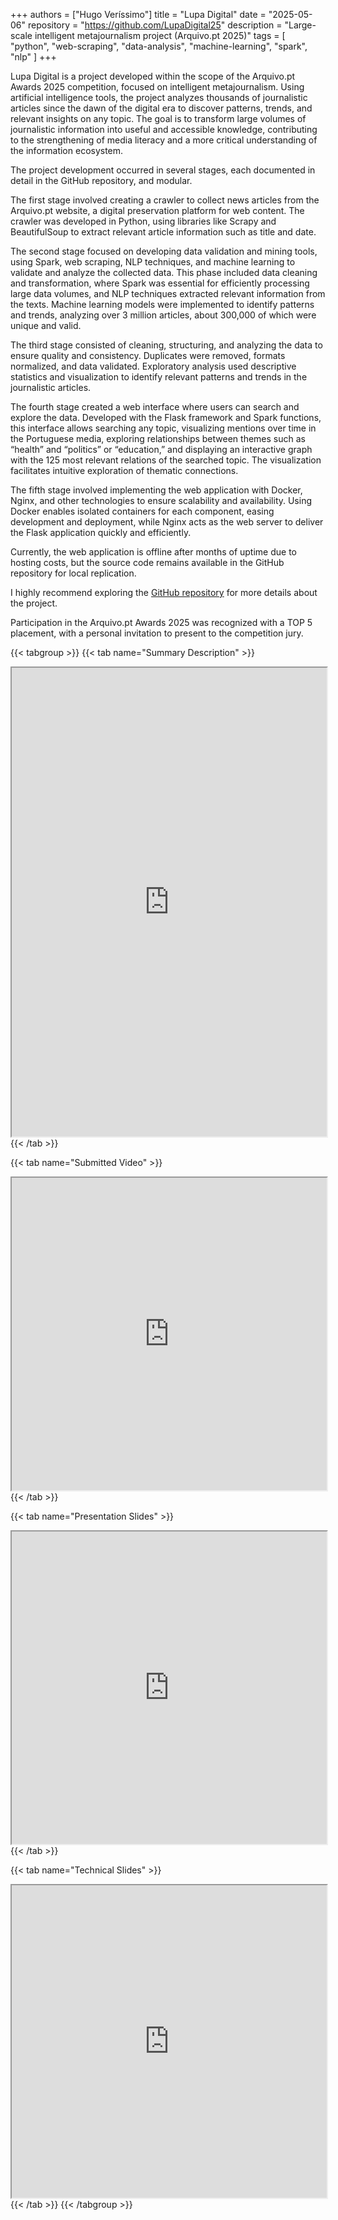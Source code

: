 +++
authors = ["Hugo Veríssimo"]
title = "Lupa Digital"
date = "2025-05-06"
repository = "https://github.com/LupaDigital25"
description = "Large-scale intelligent metajournalism project (Arquivo.pt 2025)"
tags = [
    "python",
    "web-scraping",
    "data-analysis",
    "machine-learning",
    "spark",
    "nlp"
]
+++

Lupa Digital is a project developed within the scope of the Arquivo.pt Awards 2025 competition, focused on intelligent metajournalism. Using artificial intelligence tools, the project analyzes thousands of journalistic articles since the dawn of the digital era to discover patterns, trends, and relevant insights on any topic. The goal is to transform large volumes of journalistic information into useful and accessible knowledge, contributing to the strengthening of media literacy and a more critical understanding of the information ecosystem.

The project development occurred in several stages, each documented in detail in the GitHub repository, and modular.

The first stage involved creating a crawler to collect news articles from the Arquivo.pt website, a digital preservation platform for web content. The crawler was developed in Python, using libraries like Scrapy and BeautifulSoup to extract relevant article information such as title and date.

The second stage focused on developing data validation and mining tools, using Spark, web scraping, NLP techniques, and machine learning to validate and analyze the collected data. This phase included data cleaning and transformation, where Spark was essential for efficiently processing large data volumes, and NLP techniques extracted relevant information from the texts. Machine learning models were implemented to identify patterns and trends, analyzing over 3 million articles, about 300,000 of which were unique and valid.

The third stage consisted of cleaning, structuring, and analyzing the data to ensure quality and consistency. Duplicates were removed, formats normalized, and data validated. Exploratory analysis used descriptive statistics and visualization to identify relevant patterns and trends in the journalistic articles.

The fourth stage created a web interface where users can search and explore the data. Developed with the Flask framework and Spark functions, this interface allows searching any topic, visualizing mentions over time in the Portuguese media, exploring relationships between themes such as “health” and “politics” or “education,” and displaying an interactive graph with the 125 most relevant relations of the searched topic. The visualization facilitates intuitive exploration of thematic connections.

The fifth stage involved implementing the web application with Docker, Nginx, and other technologies to ensure scalability and availability. Using Docker enables isolated containers for each component, easing development and deployment, while Nginx acts as the web server to deliver the Flask application quickly and efficiently.

Currently, the web application is offline after months of uptime due to hosting costs, but the source code remains available in the GitHub repository for local replication.

I highly recommend exploring the [GitHub repository](https://github.com/LupaDigital25) for more details about the project.

Participation in the Arquivo.pt Awards 2025 was recognized with a TOP 5 placement, with a personal invitation to present to the competition jury.

{{< tabgroup >}}
{{< tab name="Summary Description" >}}
<iframe src="https://lupadigital25.github.io/assets/LupaDigital_hugoverissimo.pdf"
        width="100%"
        height="750px"
        loading="lazy">
        This browser does not support iframes.
</iframe>
{{< /tab >}}

{{< tab name="Submitted Video" >}}
<iframe src="https://www.youtube.com/embed/WSpXLZcwQSM"
        width="100%"
        height="500px"
        style="min-height: 500px; aspect-ratio: 16 / 9;"
        loading="lazy">
        This browser does not support iframes.
</iframe>
{{< /tab >}}

{{< tab name="Presentation Slides" >}}
<iframe src="https://lupadigital25.github.io/assets/slides-arquivo.pdf"
        width="100%"
        height="500px"
        style="min-height: 500px; aspect-ratio: 16 / 9;"
        loading="lazy">
        This browser does not support iframes.
</iframe>
{{< /tab >}}

{{< tab name="Technical Slides" >}}
<iframe src="https://lupadigital25.github.io/assets/slides/#/title-slide"
        width="100%"
        height="500px"
        style="min-height: 500px; aspect-ratio: 16 / 9;"
        loading="lazy">
        This browser does not support iframes.
</iframe>
{{< /tab >}}
{{< /tabgroup >}}
